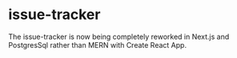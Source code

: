 # issue-tracker

The issue-tracker is now being completely reworked in Next.js and PostgresSql rather than MERN with Create React App.
